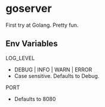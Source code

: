 # goserver
First try at Golang. Pretty fun.


## Env Variables
LOG_LEVEL
* DEBUG | INFO | WARN | ERROR
* Case sensitive. Defaults to Debug.

PORT
* Defaults to 8080

